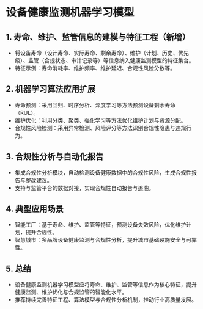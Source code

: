 # 设备健康监测机器学习模型

## 1. 寿命、维护、监管信息的建模与特征工程（新增）

- 将设备寿命（设计寿命、实际寿命、剩余寿命）、维护（计划、历史、优先级）、监管（合规状态、审计记录等）等信息纳入健康监测模型的特征集合。
- 特征示例：寿命消耗率、维护频率、维护延迟、合规性风险分数等。

## 2. 机器学习算法应用扩展

- 寿命预测：采用回归、时序分析、深度学习等方法预测设备剩余寿命（RUL）。
- 维护优化：利用分类、聚类、强化学习等方法优化维护计划与资源分配。
- 合规性风险检测：采用异常检测、风险评分等方法识别合规性隐患与违规行为。

## 3. 合规性分析与自动化报告

- 集成合规性分析模块，自动检测设备健康数据中的合规性风险，生成合规性报告与整改建议。
- 支持与监管平台的数据对接，实现合规性自动报告与追溯。

## 4. 典型应用场景

- 智能工厂：基于寿命、维护、监管等特征，预测设备失效风险，优化维护计划，提升合规性。
- 智慧城市：多品牌设备健康监测与合规性分析，提升城市基础设施安全与可靠性。

## 5. 总结

- 设备健康监测机器学习模型应将寿命、维护、监管等信息作为核心特征，提升健康监测、维护优化与合规监管的智能化水平。
- 推荐持续完善特征工程、算法模型与合规性分析机制，推动行业高质量发展。
